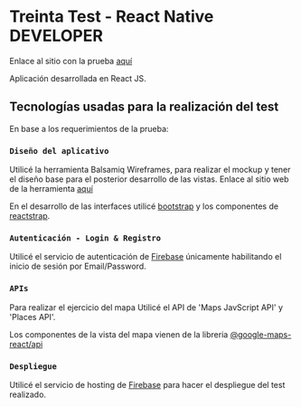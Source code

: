 # Treinta Test - React Native DEVELOPER

Enlace al sitio con la prueba [aquí](https://treinta-test-cristiancuartas.web.app/login)

Aplicación desarrollada en React JS.

## Tecnologías usadas para la realización del test

En base a los requerimientos de la prueba:

### `Diseño del aplicativo`

Utilicé la herramienta Balsamiq Wireframes, para realizar el mockup y tener el diseño base para el posterior desarrollo de las vistas.
Enlace al sitio web de la herramienta [aquí](https://balsamiq.com/)

En el desarrollo de las interfaces utilicé [bootstrap](https://getbootstrap.com/) y los componentes de [reactstrap](https://reactstrap.github.io/).

### `Autenticación - Login & Registro`

Utilicé el servicio de autenticación de [Firebase](https://firebase.google.com/products/auth?hl=es-419&gclid=Cj0KCQiA0fr_BRDaARIsAABw4EvZ2tuLW6VbsZL9CZOFRhcdshDylZ3Oqk_DwuyoHTgSKqib6sTqYf8aAkRxEALw_wcB) únicamente habilitando el inicio de sesión por Email/Password.

### `APIs`

Para realizar el ejercicio del mapa Utilicé el API de 'Maps JavScript API' y 'Places API'.

Los componentes de la vista del mapa vienen de la libreria [@google-maps-react/api](https://www.npmjs.com/package/@react-google-maps/api)

### `Despliegue`

Utilicé el servicio de hosting de [Firebase](https://firebase.google.com/products/hosting?gclid=Cj0KCQiA0fr_BRDaARIsAABw4Ev6YYi18IB-SV9lyg9l3cuYSOSiGV1hyTB2TNQyAoImA0FKbL6LPJgaAsDbEALw_wcB) para hacer el despliegue del test realizado.

